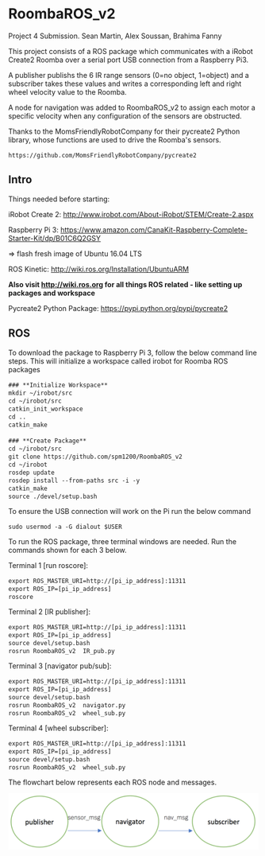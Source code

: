 # RoombaROS_v2
Project 4 Submission. Sean Martin, Alex Soussan, Brahima Fanny

This project consists of a ROS package which communicates with
a iRobot Create2 Roomba over a serial port USB connection from a Raspberry Pi3.

A publisher publishs the 6 IR range sensors (0=no object, 1=object)
and a subscriber takes these values and writes a corresponding left
and right wheel velocity value to the Roomba.

A node for navigation was added to RoombaROS_v2 to assign each motor a specific velocity when any configuration of the sensors are obstructed.

Thanks to the MomsFriendlyRobotCompany for their pycreate2 Python 
library, whose functions are used to drive the Roomba's sensors.
```
https://github.com/MomsFriendlyRobotCompany/pycreate2
```

## Intro
Things needed before starting:

iRobot Create 2:
http://www.irobot.com/About-iRobot/STEM/Create-2.aspx

Raspberry Pi 3:
https://www.amazon.com/CanaKit-Raspberry-Complete-Starter-Kit/dp/B01C6Q2GSY

=> flash fresh image of Ubuntu 16.04 LTS

ROS Kinetic:
http://wiki.ros.org/Installation/UbuntuARM

**Also visit http://wiki.ros.org for all things ROS related - like setting up packages and workspace**

Pycreate2 Python Package: 
https://pypi.python.org/pypi/pycreate2

## ROS
To download the package to Raspberry Pi 3, follow the below command line
steps. This will initialize a workspace called irobot
for Roomba ROS packages
```
### **Initialize Workspace**
mkdir ~/irobot/src
cd ~/irobot/src
catkin_init_workspace
cd ..
catkin_make

### **Create Package**
cd ~/irobot/src
git clone https://github.com/spm1200/RoombaROS_v2
cd ~/irobot
rosdep update
rosdep install --from-paths src -i -y
catkin_make
source ./devel/setup.bash
```

To ensure the USB connection will work on the Pi
run the below command
```
sudo usermod -a -G dialout $USER
```

To run the ROS package, three terminal windows are needed.
Run the commands shown for each 3 below.

Terminal 1 [run roscore]:
```
export ROS_MASTER_URI=http://[pi_ip_address]:11311
export ROS_IP=[pi_ip_address]
roscore
```

Terminal 2 [IR publisher]:
```
export ROS_MASTER_URI=http://[pi_ip_address]:11311
export ROS_IP=[pi_ip_address]
source devel/setup.bash
rosrun RoombaROS_v2  IR_pub.py
```
Terminal 3 [navigator pub/sub]:
```
export ROS_MASTER_URI=http://[pi_ip_address]:11311
export ROS_IP=[pi_ip_address]
source devel/setup.bash
rosrun RoombaROS_v2  navigator.py
rosrun RoombaROS_v2  wheel_sub.py
```
Terminal 4 [wheel subscriber]:
```
export ROS_MASTER_URI=http://[pi_ip_address]:11311
export ROS_IP=[pi_ip_address]
source devel/setup.bash
rosrun RoombaROS_v2  wheel_sub.py
```


The flowchart below represents each ROS node and messages.

![ros nav](https://github.com/asoussan/markdown_images/blob/master/ros%20diagram.png)
